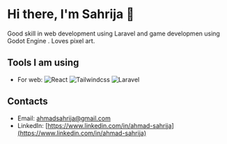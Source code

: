 # Hi there, I'm Sahrija 👋

Good skill in web development using Laravel and game developmen using Godot Engine . Loves pixel art.

## Tools I am using
- For web: 
![React](https://img.shields.io/badge/React-61DAFB?logo=react&logoColor=fff&style=flat-square)
![Tailwindcss](https://img.shields.io/badge/Tailwindcss-06B6D4?logo=tailwindcss&logoColor=fff&style=flat-square)
![Laravel](https://img.shields.io/badge/Laravel-FF2D20?logo=laravel&logoColor=fff&style=flat-square)

## Contacts
- Email: ahmadsahrija@gmail.com
- LinkedIn: [https://www.linkedin.com/in/ahmad-sahrija](https://www.linkedin.com/in/ahmad-sahrija)
